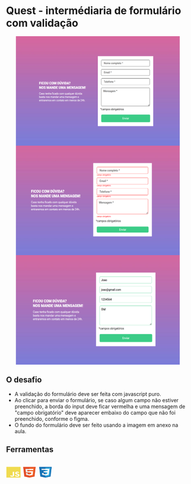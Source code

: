 # Quest - intermédiaria de formulário com validação

<div align="center">
  
  <img align="center" src="./src/imagens/layout-1.png" width="450px" height="300px" alt="imagem desktop">

</div>

<div align="center">
  
  <img align="center" src="./src/imagens/layout-2.png" width="450px" height="300px" alt="imagem desktop">

</div>

<div align="center">
  
  <img align="center" src="./src/imagens/layout-3.png" width="450px" height="300px" alt="imagem desktop">

</div>


## O desafio

- A validação do formulário deve ser feita com
javascript puro.
- Ao clicar para enviar o formulário, se caso
algum campo não estiver preenchido, a borda
do input deve ficar vermelha e uma mensagem
de "campo obrigatório" deve aparecer embaixo
do campo que não foi preenchido, conforme o
figma.
- O fundo do formulário deve ser feito usando a
imagem em anexo na aula.


## Ferramentas

<div style="display: inline_block"><br>
  <img align="center" alt="Js" height="30" width="40" src="https://raw.githubusercontent.com/devicons/devicon/master/icons/javascript/javascript-plain.svg">
  <img align="center" alt="HTML" height="30" width="40" src="https://raw.githubusercontent.com/devicons/devicon/master/icons/html5/html5-original.svg">
  <img align="center" alt="CSS" height="30" width="40" src="https://raw.githubusercontent.com/devicons/devicon/master/icons/css3/css3-original.svg">
</div>




